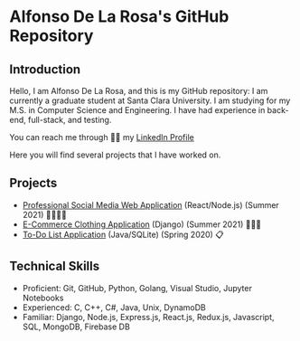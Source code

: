# Alfonso De La Rosa's GitHub Repository

## Introduction
Hello, I am Alfonso De La Rosa, and this is my GitHub repository:
I am currently a graduate student at Santa Clara University. I am studying for my M.S. in Computer Science and Engineering. I have had experience in back-end, full-stack, and testing.

You can reach me through 👨‍💻 my [LinkedIn Profile](https://www.linkedin.com/in/alfonso-delarosa/)

Here you will find several projects that I have worked on.

## Projects
- [Professional Social Media Web Application](https://github.com/alfonsodelarosa4/Professional-Social-Network) (React/Node.js) (Summer 2021) 👨‍💼👩‍💼
- [E-Commerce Clothing Application](https://github.com/alfonsodelarosa4/E-Commerce-Clothing-Store) (Django) (Summer 2021) 👕👖👞
- [To-Do List Application](https://github.com/alfonsodelarosa4/To-List-Application) (Java/SQLite) (Spring 2020) 📋

## Technical Skills
- Proficient: Git, GitHub, Python, Golang, Visual Studio, Jupyter Notebooks
- Experienced: C, C++, C#, Java, Unix, DynamoDB
- Familiar: Django, Node.js, Express.js, React.js, Redux.js, Javascript, SQL, MongoDB, Firebase DB


<!---
alfonsodelarosa4/alfonsodelarosa4 is a ✨ special ✨ repository because its `README.md` (this file) appears on your GitHub profile.
You can click the Preview link to take a look at your changes.
--->

